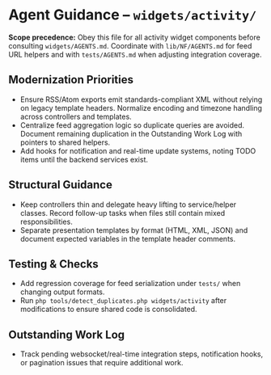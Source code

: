 # Agent Guidance – `widgets/activity/`

**Scope precedence:** Obey this file for all activity widget components before consulting
`widgets/AGENTS.md`. Coordinate with `lib/NF/AGENTS.md` for feed URL helpers and with
`tests/AGENTS.md` when adjusting integration coverage.

## Modernization Priorities
- Ensure RSS/Atom exports emit standards-compliant XML without relying on legacy template headers.
  Normalize encoding and timezone handling across controllers and templates.
- Centralize feed aggregation logic so duplicate queries are avoided. Document remaining duplication
  in the Outstanding Work Log with pointers to shared helpers.
- Add hooks for notification and real-time update systems, noting TODO items until the backend
  services exist.

## Structural Guidance
- Keep controllers thin and delegate heavy lifting to service/helper classes. Record follow-up tasks
  when files still contain mixed responsibilities.
- Separate presentation templates by format (HTML, XML, JSON) and document expected variables in the
  template header comments.

## Testing & Checks
- Add regression coverage for feed serialization under `tests/` when changing output formats.
- Run `php tools/detect_duplicates.php widgets/activity` after modifications to ensure shared code is
  consolidated.

## Outstanding Work Log
- Track pending websocket/real-time integration steps, notification hooks, or pagination issues that
  require additional work.
